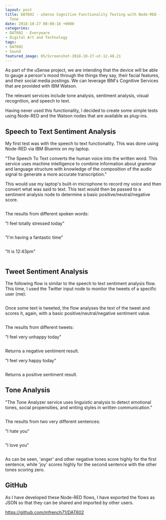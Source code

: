 ```yaml
---
layout: post
title: DAT602 - uSense Cognitive Functionality Testing with Node-RED - Sentiment and
  Tone
date: 2018-10-27 08:08:18 +0000
categories:
- DAT602 - Everyware
- Digital Art and Technology
tags:
- DAT602
- Sound
featured_image: 05/Screenshot-2018-10-27-at-12.48.21
---
```

As part of the uSense project, we are intending that the device will be able to gauge a person's mood through the things they say, their facial features, and their social media postings. We can leverage IBM's Cognitive Services that are provided with IBM Watson.

The relevant services include tone analysis, sentiment analysis, visual recognition, and speech to text.

Having never used this functionality, I decided to create some simple tests using Node-RED and the Watson nodes that are available as plug-ins.

## Speech to Text Sentiment Analysis

My first test was with the speech to text functionality. This was done using Node-RED via IBM Bluemix on my laptop.

"The Speech To Text converts the human voice into the written word. This service uses machine intelligence to combine information about grammar and language structure with knowledge of the composition of the audio signal to generate a more accurate transcription."

This would use my laptop's built-in microphone to record my voice and then convert what was said to text. This text would then be passed to a sentiment analysis node to determine a basic positive/neutral/negative score.

<figure><a href="https://res.cloudinary.com/circleseven/image/upload/c_limit,w_1600,q_auto,f_auto/05/speech_to_text_node"><img src="https://res.cloudinary.com/circleseven/image/upload/c_limit,w_800,h_800,q_auto,f_auto/05/speech_to_text_node" srcset="https://res.cloudinary.com/circleseven/image/upload/c_limit,w_400,q_auto,f_auto/05/speech_to_text_node 400w, https://res.cloudinary.com/circleseven/image/upload/c_limit,w_800,q_auto,f_auto/05/speech_to_text_node 800w, https://res.cloudinary.com/circleseven/image/upload/c_limit,w_1200,q_auto,f_auto/05/speech_to_text_node 1200w" sizes="(max-width: 768px) 100vw, 800px" alt="" loading="lazy"></a></figure>

The results from different spoken words:

"I feel totally stressed today"

<figure><a href="https://res.cloudinary.com/circleseven/image/upload/c_limit,w_1600,q_auto,f_auto/05/Screenshot-2018-10-27-at-12.42.45"><img src="https://res.cloudinary.com/circleseven/image/upload/c_limit,w_800,h_800,q_auto,f_auto/05/Screenshot-2018-10-27-at-12.42.45" srcset="https://res.cloudinary.com/circleseven/image/upload/c_limit,w_400,q_auto,f_auto/05/Screenshot-2018-10-27-at-12.42.45 400w, https://res.cloudinary.com/circleseven/image/upload/c_limit,w_800,q_auto,f_auto/05/Screenshot-2018-10-27-at-12.42.45 800w, https://res.cloudinary.com/circleseven/image/upload/c_limit,w_1200,q_auto,f_auto/05/Screenshot-2018-10-27-at-12.42.45 1200w" sizes="(max-width: 768px) 100vw, 800px" alt="" loading="lazy"></a></figure>

"I'm having a fantastic time"

<figure><a href="https://res.cloudinary.com/circleseven/image/upload/c_limit,w_1600,q_auto,f_auto/05/Screenshot-2018-10-27-at-12.43.14"><img src="https://res.cloudinary.com/circleseven/image/upload/c_limit,w_800,h_800,q_auto,f_auto/05/Screenshot-2018-10-27-at-12.43.14" srcset="https://res.cloudinary.com/circleseven/image/upload/c_limit,w_400,q_auto,f_auto/05/Screenshot-2018-10-27-at-12.43.14 400w, https://res.cloudinary.com/circleseven/image/upload/c_limit,w_800,q_auto,f_auto/05/Screenshot-2018-10-27-at-12.43.14 800w, https://res.cloudinary.com/circleseven/image/upload/c_limit,w_1200,q_auto,f_auto/05/Screenshot-2018-10-27-at-12.43.14 1200w" sizes="(max-width: 768px) 100vw, 800px" alt="" loading="lazy"></a></figure>

"It is 12:43pm"

<figure><a href="https://res.cloudinary.com/circleseven/image/upload/c_limit,w_1600,q_auto,f_auto/05/Screenshot-2018-10-27-at-12.44.13"><img src="https://res.cloudinary.com/circleseven/image/upload/c_limit,w_800,h_800,q_auto,f_auto/05/Screenshot-2018-10-27-at-12.44.13" srcset="https://res.cloudinary.com/circleseven/image/upload/c_limit,w_400,q_auto,f_auto/05/Screenshot-2018-10-27-at-12.44.13 400w, https://res.cloudinary.com/circleseven/image/upload/c_limit,w_800,q_auto,f_auto/05/Screenshot-2018-10-27-at-12.44.13 800w, https://res.cloudinary.com/circleseven/image/upload/c_limit,w_1200,q_auto,f_auto/05/Screenshot-2018-10-27-at-12.44.13 1200w" sizes="(max-width: 768px) 100vw, 800px" alt="" loading="lazy"></a></figure>

## Tweet Sentiment Analysis

The following flow is similar to the speech to text sentiment analysis flow. This time, I used the Twitter input node to monitor the tweets of a specific user (me):

<figure><a href="https://res.cloudinary.com/circleseven/image/upload/c_limit,w_1600,q_auto,f_auto/05/edit_twitter_input_node"><img src="https://res.cloudinary.com/circleseven/image/upload/c_limit,w_800,h_800,q_auto,f_auto/05/edit_twitter_input_node" srcset="https://res.cloudinary.com/circleseven/image/upload/c_limit,w_400,q_auto,f_auto/05/edit_twitter_input_node 400w, https://res.cloudinary.com/circleseven/image/upload/c_limit,w_800,q_auto,f_auto/05/edit_twitter_input_node 800w, https://res.cloudinary.com/circleseven/image/upload/c_limit,w_1200,q_auto,f_auto/05/edit_twitter_input_node 1200w" sizes="(max-width: 768px) 100vw, 800px" alt="" loading="lazy"></a></figure>

Once some text is tweeted, the flow analyses the text of the tweet and scores it, again, with a basic positive/neutral/negative sentiment value.

<figure><a href="https://res.cloudinary.com/circleseven/image/upload/c_limit,w_1600,q_auto,f_auto/05/Screenshot-2018-10-26-at-13.19.54"><img src="https://res.cloudinary.com/circleseven/image/upload/c_limit,w_800,h_800,q_auto,f_auto/05/Screenshot-2018-10-26-at-13.19.54" srcset="https://res.cloudinary.com/circleseven/image/upload/c_limit,w_400,q_auto,f_auto/05/Screenshot-2018-10-26-at-13.19.54 400w, https://res.cloudinary.com/circleseven/image/upload/c_limit,w_800,q_auto,f_auto/05/Screenshot-2018-10-26-at-13.19.54 800w, https://res.cloudinary.com/circleseven/image/upload/c_limit,w_1200,q_auto,f_auto/05/Screenshot-2018-10-26-at-13.19.54 1200w" sizes="(max-width: 768px) 100vw, 800px" alt="" loading="lazy"></a></figure>

The results from different tweets:

"I feel very unhappy today"

<figure><a href="https://res.cloudinary.com/circleseven/image/upload/c_limit,w_1600,q_auto,f_auto/05/Screenshot-2018-10-26-at-15.44.41"><img src="https://res.cloudinary.com/circleseven/image/upload/c_limit,w_800,h_800,q_auto,f_auto/05/Screenshot-2018-10-26-at-15.44.41" srcset="https://res.cloudinary.com/circleseven/image/upload/c_limit,w_400,q_auto,f_auto/05/Screenshot-2018-10-26-at-15.44.41 400w, https://res.cloudinary.com/circleseven/image/upload/c_limit,w_800,q_auto,f_auto/05/Screenshot-2018-10-26-at-15.44.41 800w, https://res.cloudinary.com/circleseven/image/upload/c_limit,w_1200,q_auto,f_auto/05/Screenshot-2018-10-26-at-15.44.41 1200w" sizes="(max-width: 768px) 100vw, 800px" alt="" loading="lazy"></a></figure>

Returns a negative sentiment result.

"I feel very happy today"

<figure><a href="https://res.cloudinary.com/circleseven/image/upload/c_limit,w_1600,q_auto,f_auto/05/Screenshot-2018-10-26-at-15.46.14"><img src="https://res.cloudinary.com/circleseven/image/upload/c_limit,w_800,h_800,q_auto,f_auto/05/Screenshot-2018-10-26-at-15.46.14" srcset="https://res.cloudinary.com/circleseven/image/upload/c_limit,w_400,q_auto,f_auto/05/Screenshot-2018-10-26-at-15.46.14 400w, https://res.cloudinary.com/circleseven/image/upload/c_limit,w_800,q_auto,f_auto/05/Screenshot-2018-10-26-at-15.46.14 800w, https://res.cloudinary.com/circleseven/image/upload/c_limit,w_1200,q_auto,f_auto/05/Screenshot-2018-10-26-at-15.46.14 1200w" sizes="(max-width: 768px) 100vw, 800px" alt="" loading="lazy"></a></figure>

Returns a positive sentiment result.

## Tone Analysis

"The Tone Analyzer service uses linguistic analysis to detect emotional tones, social propensities, and writing styles in written communication."

<figure><a href="https://res.cloudinary.com/circleseven/image/upload/c_limit,w_1600,q_auto,f_auto/05/Screenshot-2018-10-26-at-13.20.15"><img src="https://res.cloudinary.com/circleseven/image/upload/c_limit,w_800,h_800,q_auto,f_auto/05/Screenshot-2018-10-26-at-13.20.15" srcset="https://res.cloudinary.com/circleseven/image/upload/c_limit,w_400,q_auto,f_auto/05/Screenshot-2018-10-26-at-13.20.15 400w, https://res.cloudinary.com/circleseven/image/upload/c_limit,w_800,q_auto,f_auto/05/Screenshot-2018-10-26-at-13.20.15 800w, https://res.cloudinary.com/circleseven/image/upload/c_limit,w_1200,q_auto,f_auto/05/Screenshot-2018-10-26-at-13.20.15 1200w" sizes="(max-width: 768px) 100vw, 800px" alt="" loading="lazy"></a></figure>

The results from two very different sentences:

"I hate you"

<figure><a href="https://res.cloudinary.com/circleseven/image/upload/c_limit,w_1600,q_auto,f_auto/05/Screenshot-2018-10-26-at-15.09.36"><img src="https://res.cloudinary.com/circleseven/image/upload/c_limit,w_800,h_800,q_auto,f_auto/05/Screenshot-2018-10-26-at-15.09.36" srcset="https://res.cloudinary.com/circleseven/image/upload/c_limit,w_400,q_auto,f_auto/05/Screenshot-2018-10-26-at-15.09.36 400w, https://res.cloudinary.com/circleseven/image/upload/c_limit,w_800,q_auto,f_auto/05/Screenshot-2018-10-26-at-15.09.36 800w, https://res.cloudinary.com/circleseven/image/upload/c_limit,w_1200,q_auto,f_auto/05/Screenshot-2018-10-26-at-15.09.36 1200w" sizes="(max-width: 768px) 100vw, 800px" alt="" loading="lazy"></a></figure>

"I love you"

<figure><a href="https://res.cloudinary.com/circleseven/image/upload/c_limit,w_1600,q_auto,f_auto/05/Screenshot-2018-10-26-at-15.10.02"><img src="https://res.cloudinary.com/circleseven/image/upload/c_limit,w_800,h_800,q_auto,f_auto/05/Screenshot-2018-10-26-at-15.10.02" srcset="https://res.cloudinary.com/circleseven/image/upload/c_limit,w_400,q_auto,f_auto/05/Screenshot-2018-10-26-at-15.10.02 400w, https://res.cloudinary.com/circleseven/image/upload/c_limit,w_800,q_auto,f_auto/05/Screenshot-2018-10-26-at-15.10.02 800w, https://res.cloudinary.com/circleseven/image/upload/c_limit,w_1200,q_auto,f_auto/05/Screenshot-2018-10-26-at-15.10.02 1200w" sizes="(max-width: 768px) 100vw, 800px" alt="" loading="lazy"></a></figure>

As can be seen, 'anger' and other negative tones score highly for the first sentence, while 'joy' scores highly for the second sentence with the other tones scoring zero.

## GitHub

As I have developed these Node-RED flows, I have exported the flows as JSON so that they can be shared and imported by other users.

<p><a href="https://github.com/mfrench71/DAT602" target="_blank" rel="noreferrer noopener">https://github.com/mfrench71/DAT602</a></p>
